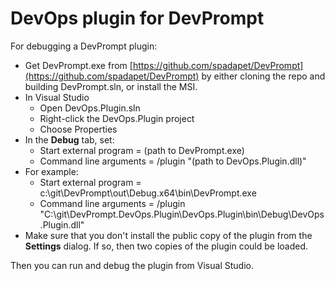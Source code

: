 # DevOps plugin for DevPrompt
 
For debugging a DevPrompt plugin:
* Get DevPrompt.exe from [https://github.com/spadapet/DevPrompt](https://github.com/spadapet/DevPrompt) by either cloning the repo and building DevPrompt.sln, or install the MSI.
* In Visual Studio
    * Open DevOps.Plugin.sln
    * Right-click the DevOps.Plugin project
    * Choose Properties
* In the __Debug__ tab, set:
    * Start external program = (path to DevPrompt.exe)
    * Command line arguments = /plugin "(path to DevOps.Plugin.dll)"
* For example:
    * Start external program = c:\git\DevPrompt\out\Debug.x64\bin\DevPrompt.exe
    * Command line arguments = /plugin "C:\git\DevPrompt.DevOps.Plugin\DevOps.Plugin\bin\Debug\DevOps.Plugin.dll"
* Make sure that you don't install the public copy of the plugin from the __Settings__ dialog. If so, then two copies of the plugin could be loaded.

Then you can run and debug the plugin from Visual Studio.
